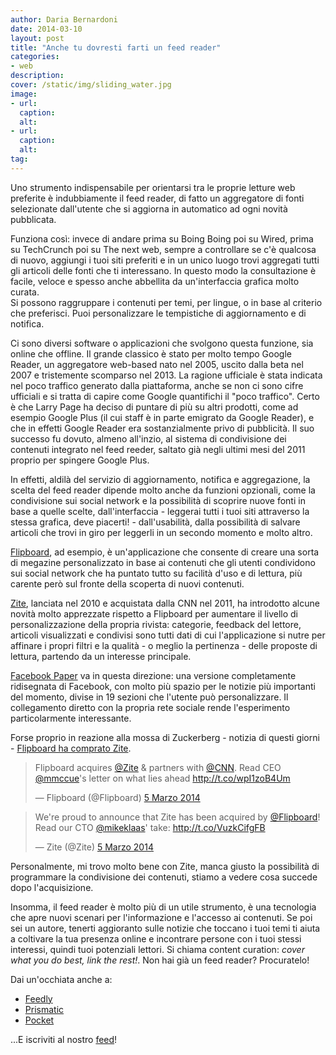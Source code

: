 ```yaml
---
author: Daria Bernardoni
date: 2014-03-10
layout: post
title: "Anche tu dovresti farti un feed reader" 
categories:
- web
description:
cover: /static/img/sliding_water.jpg
image: 
- url:
  caption:
  alt:
- url:
  caption:
  alt:
tag:
---
```

Uno strumento indispensabile per orientarsi tra le proprie letture web preferite è indubbiamente il feed reader, di fatto un aggregatore di fonti selezionate dall'utente che si aggiorna in automatico ad ogni novità pubblicata. 

Funziona così: invece di andare prima su Boing Boing poi su Wired, prima su TechCrunch poi su The next web, sempre a controllare se c'è qualcosa di nuovo, aggiungi i tuoi siti preferiti e in un unico luogo trovi aggregati tutti gli articoli delle fonti che ti interessano. In questo modo la consultazione è facile, veloce e spesso anche abbellita da un'interfaccia grafica molto curata.  
Si possono raggruppare i contenuti per temi, per lingue, o in base al criterio che preferisci. Puoi personalizzare le tempistiche di aggiornamento e di notifica. 

Ci sono diversi software o applicazioni che svolgono questa funzione, sia online che offline. 
Il grande classico è stato per molto tempo Google Reader, un aggregatore web-based nato nel 2005, uscito dalla beta nel 2007 e tristemente scomparso nel 2013. La ragione ufficiale è stata indicata nel poco traffico generato dalla piattaforma, anche se non ci sono cifre ufficiali e si tratta di capire come Google quantifichi il "poco traffico". Certo è che Larry Page ha deciso di puntare di più su altri prodotti, come ad esempio Google Plus (il cui staff è in parte emigrato da Google Reader), e che in effetti Google Reader era sostanzialmente privo di pubblicità. 
Il suo successo fu dovuto, almeno all'inzio, al sistema di condivisione dei contenuti integrato nel feed reeder, saltato già negli ultimi mesi del 2011 proprio per spingere Google Plus. 

In effetti, aldilà del servizio di aggiornamento, notifica e aggregazione, la scelta del feed reader dipende molto anche da funzioni opzionali, come la condivisione sui social network e la possibilità di scoprire nuove fonti in base a quelle scelte, dall'interfaccia - leggerai tutti i tuoi siti attraverso la stessa grafica, deve piacerti! - dall'usabilità, dalla possibilità di salvare articoli che trovi in giro per leggerli in un secondo momento e molto altro. 

[Flipboard](https://flipboard.com/), ad esempio, è un'applicazione che consente di creare una sorta di megazine personalizzato in base ai contenuti che gli utenti condividono sui social network che ha puntato tutto su facilità d'uso e di lettura, più carente però sul fronte della scoperta di nuovi contenuti.

[Zite](http://zite.com/), lanciata nel 2010 e acquistata dalla CNN nel 2011, ha introdotto alcune novità molto apprezzate rispetto a Flipboard per aumentare il livello di personalizzazione della propria rivista: categorie, feedback del lettore, articoli visualizzati e condivisi sono tutti dati di cui l'applicazione si nutre per affinare i propri filtri e la qualità - o meglio la pertinenza - delle proposte di lettura, partendo da un interesse principale. 

[Facebook Paper](https://www.facebook.com/paper) va in questa direzione: una versione completamente ridisegnata di Facebook, con molto più spazio per le notizie più importanti del momento, divise in 19 sezioni che l'utente può personalizzare. Il collegamento diretto con la propria rete sociale rende l'esperimento particolarmente interessante. 

Forse proprio in reazione alla mossa di Zuckerberg - notizia di questi giorni - [Flipboard ha comprato Zite](http://androidcommunity.com/flipboard-buys-zite-will-shut-service-down-after-integrating-technology-20140305/).

<blockquote class="twitter-tweet" lang="it"><p>Flipboard acquires <a href="https://twitter.com/Zite">@Zite</a> &amp; partners with <a href="https://twitter.com/CNN">@CNN</a>. Read CEO <a href="https://twitter.com/mmccue">@mmccue</a>&#39;s letter on what lies ahead <a href="http://t.co/wpI1zoB4Um">http://t.co/wpI1zoB4Um</a></p>&mdash; Flipboard (@Flipboard) <a href="https://twitter.com/Flipboard/statuses/441229692574502912">5 Marzo 2014</a></blockquote>
<script async src="//platform.twitter.com/widgets.js" charset="utf-8"></script>

<blockquote class="twitter-tweet" lang="it"><p>We&#39;re proud to announce that Zite has been acquired by <a href="https://twitter.com/Flipboard">@Flipboard</a>! Read our CTO <a href="https://twitter.com/mikeklaas">@mikeklaas</a>&#39; take: <a href="http://t.co/VuzkCifgFB">http://t.co/VuzkCifgFB</a></p>&mdash; Zite (@Zite) <a href="https://twitter.com/Zite/statuses/441230454952173568">5 Marzo 2014</a></blockquote>
<script async src="//platform.twitter.com/widgets.js" charset="utf-8"></script>

Personalmente, mi trovo molto bene con Zite, manca giusto la possibilità di programmare la condivisione dei contenuti, stiamo a vedere cosa succede dopo l'acquisizione.

Insomma, il feed reader è molto più di un utile strumento, è una tecnologia che apre nuovi scenari per l'informazione e l'accesso ai contenuti. Se poi sei un autore, tenerti aggioranto sulle notizie che toccano i tuoi temi ti aiuta a coltivare la tua presenza online e incontrare persone con i tuoi stessi interessi, quindi tuoi potenziali lettori. Si chiama content curation: <em>cover what you do best, link the rest!</em>. 
Non hai già un feed reader? Procuratelo!


Dai un'occhiata anche a:

*  [Feedly](http://feedly.com/)
*  [Prismatic](http://getprismatic.com/)
*  [Pocket](https://getpocket.com/)


...E iscriviti al nostro [feed](http://40k.it/feed/index.xml)!


